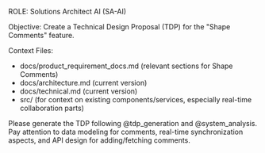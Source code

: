 ROLE: Solutions Architect AI (SA-AI)

Objective: Create a Technical Design Proposal (TDP) for the "Shape Comments" feature.

Context Files:
- docs/product_requirement_docs.md (relevant sections for Shape Comments)
- docs/architecture.md (current version)
- docs/technical.md (current version)
- src/ (for context on existing components/services, especially real-time collaboration parts)

Please generate the TDP following @tdp_generation and @system_analysis. Pay attention to data modeling for comments, real-time synchronization aspects, and API design for adding/fetching comments.